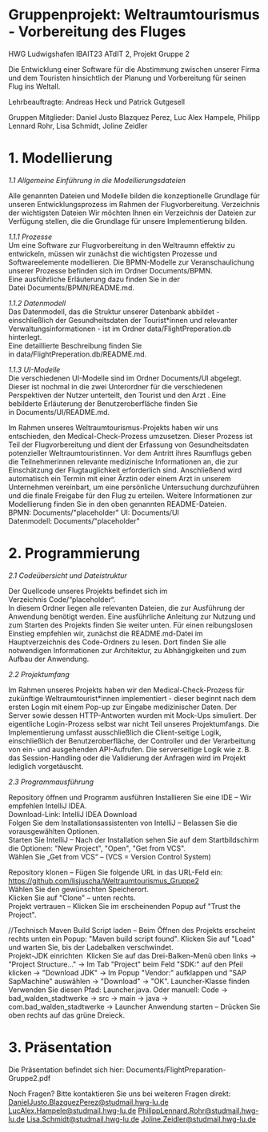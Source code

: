 # Gruppenprojekt: Weltraumtourismus - Vorbereitung des Fluges
HWG Ludwigshafen IBAIT23 ATdIT 2, Projekt Gruppe 2

Die Entwicklung einer Software für die Abstimmung zwischen unserer Firma und dem Touristen hinsichtlich der Planung und Vorbereitung für seinen Flug ins Weltall. 

Lehrbeauftragte: Andreas Heck und Patrick Gutgesell

Gruppen Mitglieder: Daniel Justo Blazquez Perez, Luc Alex Hampele, Philipp Lennard Rohr, Lisa Schmidt, Joline Zeidler

# 1. Modellierung
*1.1 Allgemeine Einführung in die Modellierungsdateien*
    
Alle genannten Dateien und Modelle bilden die konzeptionelle Grundlage für unseren Entwicklungsprozess im Rahmen der Flugvorbereitung.
Verzeichnis der wichtigsten Dateien Wir möchten Ihnen ein Verzeichnis der Dateien zur Verfügung stellen, die die Grundlage für unsere Implementierung bilden.    
     
*1.1.1 Prozesse*   
Um eine Software zur Flugvorbereitung in den Weltraumn effektiv zu entwickeln, müssen wir zunächst die wichtigsten Prozesse und Softwareelemente modellieren.
Die BPMN-Modelle zur Veranschaulichung unserer Prozesse befinden sich im Ordner Documents/BPMN.   
Eine ausführliche Erläuterung dazu finden Sie in der Datei Documents/BPMN/README.md.
     
*1.1.2 Datenmodell*  
Das Datenmodell, das die Struktur unserer Datenbank abbildet - einschließlich der Gesundheitsdaten der Tourist*innen und relevanter Verwaltungsinformationen - ist im Ordner data/FlightPreperation.db hinterlegt.   
Eine detaillierte Beschreibung finden Sie in data/FlightPreperation.db/README.md.  
     
*1.1.3 UI-Modelle*  
Die verschiedenen UI-Modelle sind im Ordner Documents/UI abgelegt. Dieser ist nochmal in die zwei Unterordner für die verschiedenen Perspektiven der Nutzer unterteilt, den Tourist und den Arzt .
Eine bebilderte Erläuterung der Benutzeroberfläche finden Sie in Documents/UI/README.md.  
     
Im Rahmen unseres Weltraumtourismus-Projekts haben wir uns entschieden, den Medical-Check-Prozess umzusetzen. Dieser Prozess ist Teil der Flugvorbereitung und dient der Erfassung von Gesundheitsdaten potenzieller Weltraumtouristinnen. Vor dem Antritt ihres Raumflugs geben die Teilnehmerinnen relevante medizinische Informationen an, die zur Einschätzung der Flugtauglichkeit erforderlich sind. Anschließend wird automatisch ein Termin mit einer Ärztin oder einem Arzt in unserem Unternehmen vereinbart, um eine persönliche Untersuchung durchzuführen und die finale Freigabe für den Flug zu erteilen. Weitere Informationen zur Modellierung finden Sie in den oben genannten README-Dateien.
BPMN: Documents/"placeholder"
UI: Documents/UI
Datenmodell: Documents/"placeholder"

# 2. Programmierung
*2.1 Codeübersicht und Dateistruktur*   
   
Der Quellcode unseres Projekts befindet sich im Verzeichnis Code/“placeholder“.  
In diesem Ordner liegen alle relevanten Dateien, die zur Ausführung der Anwendung benötigt werden. Eine ausführliche Anleitung zur Nutzung und zum Starten des Projekts finden Sie weiter unten. Für einen reibungslosen Einstieg empfehlen wir, zunächst die README.md-Datei im Hauptverzeichnis des Code-Ordners zu lesen. Dort finden Sie alle notwendigen Informationen zur Architektur, zu Abhängigkeiten und zum  Aufbau der Anwendung.

*2.2 Projektumfang*   
   
Im Rahmen unseres Projekts haben wir den Medical-Check-Prozess für zukünftige Weltraumtourist*innen implementiert - dieser beginnt nach dem ersten Login mit einem Pop-up zur Eingabe medizinischer Daten. Der Server sowie dessen HTTP-Antworten wurden mit Mock-Ups simuliert. Der eigentliche Login-Prozess selbst war nicht Teil unseres Projektumfangs.
Die Implementierung umfasst ausschließlich die Client-seitige Logik, einschließlich der Benutzeroberfläche, der Controller und der Verarbeitung von ein- und ausgehenden API-Aufrufen. Die serverseitige Logik wie z. B. das Session-Handling oder die Validierung der Anfragen wird im Projekt lediglich vorgetäuscht.

*2.3 Programmausführung*

Repository öffnen und Programm ausführen
Installieren Sie eine IDE – Wir empfehlen IntelliJ IDEA.  
Download-Link: IntelliJ IDEA Download   
Folgen Sie dem Installationsassistenten von IntelliJ – Belassen Sie die vorausgewählten Optionen.  
Starten Sie IntelliJ – Nach der Installation sehen Sie auf dem Startbildschirm die Optionen: "New Project", "Open", "Get from VCS".  
Wählen Sie „Get from VCS“ – (VCS = Version Control System)    
   
Repository klonen – Fügen Sie folgende URL in das URL-Feld ein:   
https://github.com/lisjuscha/Weltraumtourismus_Gruppe2   
Wählen Sie den gewünschten Speicherort.   
Klicken Sie auf "Clone" – unten rechts.   
Projekt vertrauen – Klicken Sie im erscheinenden Popup auf "Trust the Project".   

//Technisch
Maven Build Script laden – Beim Öffnen des Projekts erscheint rechts unten ein Popup: "Maven build script found". Klicken Sie auf "Load" und warten Sie, bis der Ladebalken verschwindet.  
Projekt-JDK einrichten 
Klicken Sie auf das Drei-Balken-Menü oben links → "Project Structure..." → Im Tab "Project" beim Feld "SDK:" auf den Pfeil klicken → "Download JDK" → Im Popup "Vendor:" aufklappen und "SAP SapMachine" auswählen → "Download" → "OK".
Launcher-Klasse finden
Verwenden Sie diesen Pfad: Launcher.java.
Oder manuell:
Code → bad\_walden\_stadtwerke → src → main → java → com.bad\_walden\_stadtwerke → Launcher
Anwendung starten – Drücken Sie oben rechts auf das grüne Dreieck.

# 3. Präsentation
Die Präsentation befindet sich hier: Documents/FlightPreparation-Gruppe2.pdf

Noch Fragen?
Bitte kontaktieren Sie uns bei weiteren Fragen direkt:
DanielJusto.BlazquezPerez@studmail.hwg-lu.de
LucAlex.Hampele@studmail.hwg-lu.de
PhilippLennard.Rohr@studmail.hwg-lu.de
Lisa.Schmidt@studmail.hwg-lu.de
Joline.Zeidler@studmail.hwg-lu.de




